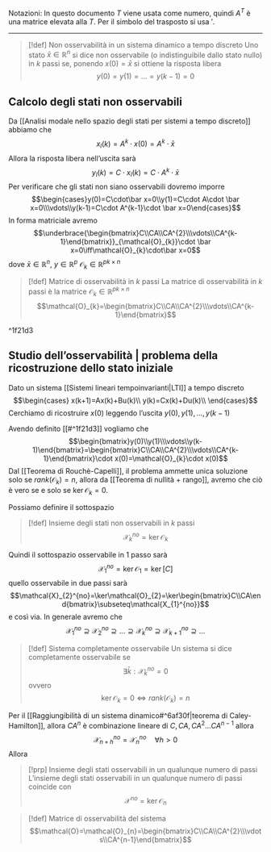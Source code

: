 Notazioni:
In questo documento $T$ viene usata come numero, quindi $A^{T}$ è una matrice elevata alla $T$. Per il simbolo del trasposto si usa $'$.

--- 

>[!def] Non osservabilità in un sistema dinamico a tempo discreto
> Uno stato $\bar x \in \mathbb{R}^{n}$ si dice non osservabile (o indistinguibile dallo stato nullo) in $k$ passi se, ponendo $x(0)=\bar{x}$ si ottiene la risposta libera $$y(0)=y(1)=\ldots=y(k-1)=0$$

## Calcolo degli stati non osservabili
Da [[Analisi modale nello spazio degli stati per sistemi a tempo discreto]] abbiamo che
$$x_{l}(k)=A^{k}\cdot x(0)=A^{k}\cdot \bar x$$
Allora la risposta libera nell’uscita sarà
$$y_{l}(k)=C\cdot x_{l}(k)=C\cdot A^{k}\cdot \bar x$$
Per verificare che gli stati non siano osservabili dovremo imporre
$$\begin{cases}y(0)=C\cdot\bar x=0\\y(1)=C\cdot A\cdot \bar x=0\\\vdots\\y(k-1)=C\cdot A^{k-1}\cdot \bar x=0\end{cases}$$
In forma matriciale avremo
$$\underbrace{\begin{bmatrix}C\\CA\\CA^{2}\\\vdots\\CA^{k-1}\end{bmatrix}}_{\mathcal{O}_{k}}\cdot \bar x=0\iff\mathcal{O}_{k}\cdot\bar x=0$$
dove $\bar x\in \mathbb{R}^{n}$, $y\in \mathbb{R}^{p}$ $\mathcal{O}_{k}\in \mathbb{R}^{pk\times n}$
 
>[!def] Matrice di osservabilità in $k$ passi
>La matrice di osservabilità in $k$ passi è la matrice $\mathcal{O}_{k}\in \mathbb{R}^{pk\times n}$
>$$\mathcal{O}_{k}=\begin{bmatrix}C\\CA\\CA^{2}\\\vdots\\CA^{k-1}\end{bmatrix}$$

^1f21d3

## Studio dell’osservabilità | problema della ricostruzione dello stato iniziale
Dato un sistema [[Sistemi lineari tempoinvarianti|LTI]] a tempo discreto
$$\begin{cases}
x(k+1)=Ax(k)+Bu(k)\\ 
y(k)=Cx(k)+Du(k)\\
\end{cases}$$
Cerchiamo di ricostruire $x(0)$ leggendo l’uscita $y(0),y(1),\ldots, y(k-1)$

Avendo definito [[#^1f21d3]] vogliamo che
$$\begin{bmatrix}y(0)\\y(1)\\\vdots\\y(k-1)\end{bmatrix}=\begin{bmatrix}C\\CA\\CA^{2}\\\vdots\\CA^{k-1}\end{bmatrix}\cdot x(0)=\mathcal{O}_{k}\cdot x(0)$$
Dal [[Teorema di Rouchè-Capelli]], il problema ammette unica soluzione solo se $rank(\mathcal{O}_{k})=n$, allora da [[Teorema di nullità + rango]], avremo che ciò è vero se e solo se $\ker\mathcal{O}_{k}=0$.

Possiamo definire il sottospazio
>[!def] Insieme degli stati non osservabili in $k$ passi
>$$\mathcal{X}_{k}^{no}=\ker\mathcal{O}_{k} $$

Quindi il sottospazio osservabile in $1$ passo sarà$$\mathcal{X}_{1}^{no}=\ker\mathcal{O}_{1}=\ker[C]$$
quello osservabile in due passi sarà
$$\mathcal{X}_{2}^{no}=\ker\mathcal{O}_{2}=\ker\begin{bmatrix}C\\CA\end{bmatrix}\subseteq\mathcal{X_{1}^{no}}$$
e così via.
In generale avremo che 
$$\mathcal{X}_{1}^{no}\supseteq\mathcal{X}_{2}^{no }\supseteq\ldots\supseteq\mathcal{X}_{k}^{no }\supseteq\mathcal{X}_{k+1}^{no }\supseteq\ldots$$
>[!def] Sistema completamente osservabile
>Un sistema si dice completamente osservabile se $$\exists\bar k:\mathcal{X}_{\bar k}^{no}=0$$
>ovvero
>$$\ker \mathcal{O}_{k}=0\iff rank(\mathcal{O}_{k})=n$$
>

Per il [[Raggiungibilità di un sistema dinamico#^6af30f|teorema di Caley-Hamilton]], allora $CA^{n}$ è combinazione lineare di $C,CA,CA^{2}\ldots CA^{n-1}$
allora $$\mathcal{X}_{n+h}^{no}=\mathcal X_{n}^{no}\quad \forall h>0$$
Allora
>[!prp] Insieme degli stati osservabili in un qualunque numero di passi
>L’insieme degli stati osservabili in un qualunque numero di passi coincide con
>$$\mathcal{X}^{no}=\ker \mathcal{O}_{n}$$

>[!def] Matrice di osservabilità del sistema
>$$\mathcal{O}=\mathcal{O}_{n}=\begin{bmatrix}C\\CA\\CA^{2}\\\vdots\\CA^{n-1}\end{bmatrix}$$
